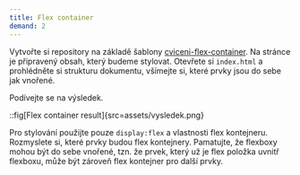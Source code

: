 ```yaml
---
title: Flex container
demand: 2
---
```


Vytvořte si repository na základě šablony [cviceni-flex-container](https://github.com/Czechitas-podklady-WEB/cviceni-flex-container).
Na stránce je připravený obsah, který budeme stylovat. Otevřete si `index.html` a prohlédněte si strukturu dokumentu, všímejte si, které prvky jsou do sebe jak vnořené.

Podívejte se na výsledek.

::fig[Flex container result]{src=assets/vysledek.png}

Pro stylování použijte pouze `display:flex` a vlastnosti flex kontejneru. Rozmyslete si, které prvky budou flex kontejnery. Pamatujte, že flexboxy mohou být do sebe vnořené, tzn. že prvek, který už je flex položka uvnitř flexboxu, může být zároveň flex kontejner pro další prvky.
